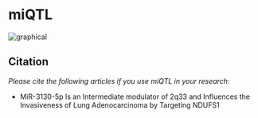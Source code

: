# miQTL
![graphical](https://user-images.githubusercontent.com/11934986/114295047-3d2cf480-9ad5-11eb-82b2-1743a6a0da76.png)

Citation
-----
*Please cite the following articles if you use miQTL in your research*:
* MiR-3130-5p Is an Intermediate modulator of 2q33 and Influences the Invasiveness of Lung Adenocarcinoma by Targeting NDUFS1
